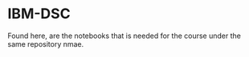 # IBM-DSC
Found here, are the notebooks that is needed for the course under the same repository nmae.
